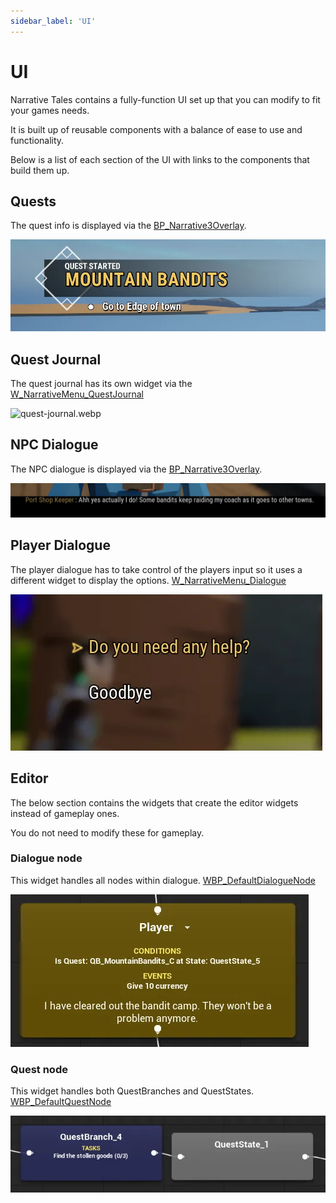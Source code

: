```yaml
---
sidebar_label: 'UI'
---
```


# UI

Narrative Tales contains a fully-function UI set up that you can modify to fit your games needs.

It is built up of reusable components with a balance of ease to use and functionality.

Below is a list of each section of the UI with links to the components that build them up.

## Quests

The quest info is displayed via the [BP_Narrative3Overlay](./bp_narrative3overlay.md#quests).

![quest-info.webp](/img/quests-and-dialogue/ui/quest-info.webp)

## Quest Journal

The quest journal has its own widget via the [W_NarrativeMenu_QuestJournal](./w_narrativemenu_questjournal.md)

![quest-journal.webp](/img/quests/journal/quest-journal.webp)

## NPC Dialogue

The NPC dialogue is displayed via the [BP_Narrative3Overlay](./bp_narrative3overlay.md#dialogue).

![npc-dialogue.webp](/img/quests-and-dialogue/ui/npc-dialogue.webp)

## Player Dialogue

The player dialogue has to take control of the players input so it uses a different widget to display the options. [W_NarrativeMenu_Dialogue](./w_narrativemenu_dialogue.md)

![player-options.webp](/img/quests-and-dialogue/ui/player-options.webp)

## Editor

The below section contains the widgets that create the editor widgets instead of gameplay ones.

You do not need to modify these for gameplay.

### Dialogue node

This widget handles all nodes within dialogue. [WBP_DefaultDialogueNode](./wbp_defaultdialoguenode.md)

![editor-dialogue-node.webp](/img/quests-and-dialogue/ui/editor-dialogue-node.webp)

### Quest node

This widget handles both QuestBranches and QuestStates. [WBP_DefaultQuestNode](./wbp_defaultquestnode.md)

![editor-quest-node.webp](/img/quests-and-dialogue/ui/editor-quest-node.webp)